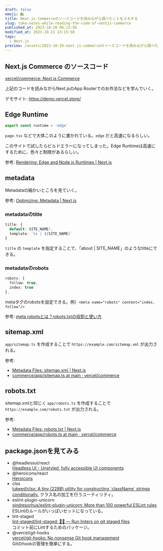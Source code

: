 ```yaml
---
draft: false
emoji: 🛍️
title: Next.js Commerceのソースコードを読みながら調べたことをメモする
slug: take-notes-while-reading-the-code-of-nextjs-commerce
published_at: 2023-10-20 00:12:50
modified_at: 2023-10-21 23:15:50
tags:
  - Next.js
preview: /assets/2023-10-20-next.js-commerceのソースコードを読みながら調べたことをメモする.webp
---
```


## Next.js Commerce のソースコード

[vercel/commerce: Next.js Commerce](https://github.com/vercel/commerce)

上記のコードを読みながらNext.jsのApp Routerでのお作法などを学んでいく。

デモサイト: https://demo.vercel.store/

## Edge Runtime

```typescript
export const runtime = 'edge'
```

`page.tsx` などで大体このように書かれている。`edge` だと高速になるらしい。

このサイトで試したらビルドエラーになってしまった。Edge Runtimeは高速にするために、色々と制限があるらしい。

参考: [Rendering: Edge and Node.js Runtimes | Next.js](https://nextjs.org/docs/app/building-your-application/rendering/edge-and-nodejs-runtimes)

## metadata

Metadataの細かいところを見ていく。

参考: [Optimizing: Metadata | Next.js](https://nextjs.org/docs/app/building-your-application/optimizing/metadata)

### metadataのtitle

```typescript
title: {
  default: SITE_NAME!,
  template: `%s | ${SITE_NAME}`
}
```

`title` の `template` を指定することで、「about | SITE_NAME」のようなtitleにできる。

### metadataのrobots

```typescript
robots: {
  follow: true,
  index: true
},
```

metaタグのrobotsを設定できる。例）`<meta name="robots" content="index, follow"/>`

参考: [meta robotsとは？robots.txtの役割と使い方](https://www.seohacks.net/blog/3482/)

## sitemap.xml

`app/sitemap.ts` を作成することで `https://example.com/sitemap.xml` が出力される。

参考:

- [Metadata Files: sitemap.xml | Next.js](https://nextjs.org/docs/app/api-reference/file-conventions/metadata/sitemap)
- [commerce/app/sitemap.ts at main · vercel/commerce](https://github.com/vercel/commerce/blob/main/app/sitemap.ts)

## robots.txt

sitemap.xmlと同じく `app/robots.ts` を作成することで `https://example.com/robots.txt` が出力される。

参考:

- [Metadata Files: robots.txt | Next.js](https://nextjs.org/docs/app/api-reference/file-conventions/metadata/robots)
- [commerce/app/robots.ts at main · vercel/commerce](https://github.com/vercel/commerce/blob/main/app/robots.ts)

## package.jsonを見てみる

- @headlessui/react  
  [Headless UI - Unstyled, fully accessible UI components](https://headlessui.com/)  
- @heroicons/react  
  [Heroicons](https://heroicons.com/)  
- clsx  
  [lukeed/clsx: A tiny (228B) utility for constructing \`className\` strings conditionally.](https://github.com/lukeed/clsx)
  クラス名の加工を行うユーティリティ。
- eslint-plugin-unicorn  
  [sindresorhus/eslint-plugin-unicorn: More than 100 powerful ESLint rules](https://github.com/sindresorhus/eslint-plugin-unicorn)  
  ESLintのルールがいっぱいセットになっている。
- lint-staged  
  [lint-staged/lint-staged: 🚫💩 — Run linters on git staged files](https://github.com/lint-staged/lint-staged)  
  コミット前にLintするためのパッケージ。
- @vercel/git-hooks  
  [vercel/git-hooks: No nonsense Git hook management](https://github.com/vercel/git-hooks)  
  Gitのhookの管理を簡単にする。
